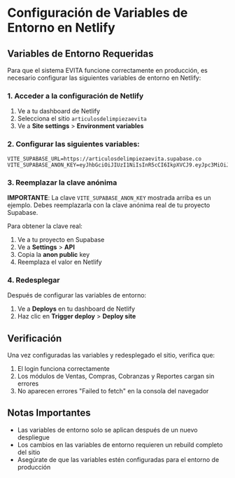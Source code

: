 # Configuración de Variables de Entorno en Netlify

## Variables de Entorno Requeridas

Para que el sistema EVITA funcione correctamente en producción, es necesario configurar las siguientes variables de entorno en Netlify:

### 1. Acceder a la configuración de Netlify
1. Ve a tu dashboard de Netlify
2. Selecciona el sitio `articulosdelimpiezaevita`
3. Ve a **Site settings** > **Environment variables**

### 2. Configurar las siguientes variables:

```
VITE_SUPABASE_URL=https://articulosdelimpiezaevita.supabase.co
VITE_SUPABASE_ANON_KEY=eyJhbGciOiJIUzI1NiIsInR5cCI6IkpXVCJ9.eyJpc3MiOiJzdXBhYmFzZSIsInJlZiI6ImFydGljdWxvc2RlbGltcGllemFldml0YSIsInJvbGUiOiJhbm9uIiwiaWF0IjoxNzM5MjQ4MDAwLCJleHAiOjIwNTQ4MjQwMDB9.example
```

### 3. Reemplazar la clave anónima
**IMPORTANTE**: La clave `VITE_SUPABASE_ANON_KEY` mostrada arriba es un ejemplo. Debes reemplazarla con la clave anónima real de tu proyecto Supabase.

Para obtener la clave real:
1. Ve a tu proyecto en Supabase
2. Ve a **Settings** > **API**
3. Copia la **anon public** key
4. Reemplaza el valor en Netlify

### 4. Redesplegar
Después de configurar las variables de entorno:
1. Ve a **Deploys** en tu dashboard de Netlify
2. Haz clic en **Trigger deploy** > **Deploy site**

## Verificación

Una vez configuradas las variables y redesplegado el sitio, verifica que:
1. El login funciona correctamente
2. Los módulos de Ventas, Compras, Cobranzas y Reportes cargan sin errores
3. No aparecen errores "Failed to fetch" en la consola del navegador

## Notas Importantes

- Las variables de entorno solo se aplican después de un nuevo despliegue
- Los cambios en las variables de entorno requieren un rebuild completo del sitio
- Asegúrate de que las variables estén configuradas para el entorno de producción

